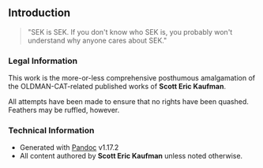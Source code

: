 ## Introduction

> "SEK is SEK. If you don't know who SEK is, you probably won't understand why anyone cares about SEK."

### Legal Information

This work is the more-or-less comprehensive posthumous amalgamation of the OLDMAN-CAT-related published works of **Scott Eric Kaufman**.

All attempts have been made to ensure that no rights have been quashed. Feathers may be ruffled, however.

### Technical Information

 * Generated with [Pandoc](http://johnmacfarlane.net/pandoc/) v1.17.2
 * All content authored by **Scott Eric Kaufman** unless noted otherwise.


